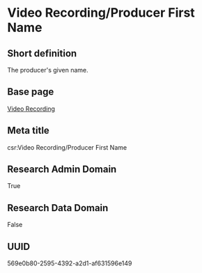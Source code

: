 # Video Recording/Producer First Name
## Short definition
The producer's given name.
## Base page
[Video Recording](../../Objects/Video%20Recording.md)
## Meta title
csr:Video Recording/Producer First Name
## Research Admin Domain
True
## Research Data Domain
False
## UUID
569e0b80-2595-4392-a2d1-af631596e149
